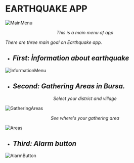 
# EARTHQUAKE APP

![MainMenu](./assets/picture/MainMenu.png)
*<p align="center">This is a main menu of app</p>*

*There are three main goal on Earthquake app.* 
- ## ***First: İnformation about earthquake***

![İnformationMenu](./assets/picture/İnformationMenu.png)

- ## ***Second: Gathering Areas in Bursa.***

*<p align="center">Select your district and village</p>*
![GatheringAreas](./assets/picture/GatheringAreas.png)
*<p align="center">See where's your gathering area</p>*
![Areas](./assets/picture/Areas.png)
 
- ##  ***Third: Alarm button***
![AlarmButton](./assets/picture/AlarmButton.png)